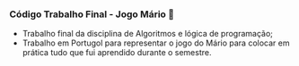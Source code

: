 ### Código Trabalho Final - Jogo Mário :mushroom:

- Trabalho final da disciplina de Algoritmos e lógica de programação;
- Trabalho em Portugol para representar o jogo do Mário para colocar em prática tudo que fui aprendido durante o semestre. 

